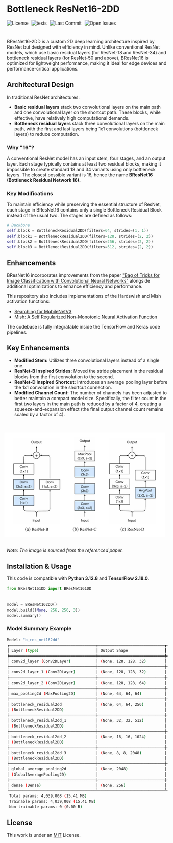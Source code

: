 # Bottleneck ResNet16-2DD
<div style="display: flex; gap: 10px; flex-wrap: wrap; margin-bottom: 10px;">
    <img src="https://img.shields.io/github/license/AliKHaliliT/BResNet16-2DD" alt="License">
    <img src="https://github.com/AliKHaliliT/BResNet16-2DD/actions/workflows/tests.yml/badge.svg" alt="tests">
    <img src="https://img.shields.io/github/last-commit/AliKHaliliT/BResNet16-2DD" alt="Last Commit">
    <img src="https://img.shields.io/github/issues/AliKHaliliT/BResNet16-2DD" alt="Open Issues">
</div>
<br/>

BResNet16-2DD is a custom 2D deep learning architecture inspired by ResNet but designed with efficiency in mind. Unlike conventional ResNet models, which use basic residual layers (for ResNet-18 and ResNet-34) and bottleneck residual layers (for ResNet-50 and above), BResNet16 is optimized for lightweight performance, making it ideal for edge devices and performance-critical applications.

## Architectural Design
In traditional ResNet architectures:
- **Basic residual layers** stack two convolutional layers on the main path and one convolutional layer on the shortcut path. These blocks, while effective, have relatively high computational demands.
- **Bottleneck residual layers** stack three convolutional layers on the main path, with the first and last layers being 1x1 convolutions (bottleneck layers) to reduce computation.

### Why "16"?
A conventional ResNet model has an input stem, four stages, and an output layer. Each stage typically contains at least two residual blocks, making it impossible to create standard 18 and 34 variants using only bottleneck layers. The closest possible variant is 16, hence the name **BResNet16 (Bottleneck Residual Network 16).**

### Key Modifications
To maintain efficiency while preserving the essential structure of ResNet, each stage in BResNet16 contains only a single Bottleneck Residual Block instead of the usual two. The stages are defined as follows:

```python
# Backbone
self.block = BottleneckResidual2DD(filters=64, strides=(1, 1))
self.block1 = BottleneckResidual2DD(filters=128, strides=(2, 2))
self.block2 = BottleneckResidual2DD(filters=256, strides=(2, 2))
self.block3 = BottleneckResidual2DD(filters=512, strides=(2, 2))
```

## Enhancements
BResNet16 incorporates improvements from the paper ["Bag of Tricks for Image Classification with Convolutional Neural Networks"](https://arxiv.org/abs/1812.01187) alongside additional optimizations to enhance efficiency and performance.

This repository also includes implementations of the Hardswish and Mish activation functions:

- [Searching for MobileNetV3](https://arxiv.org/abs/1905.02244)
- [Mish: A Self Regularized Non-Monotonic Neural Activation Function](https://arxiv.org/abs/1908.08681)

The codebase is fully integratable inside the TensorFlow and Keras code pipelines.

## Key Enhancements
- **Modified Stem:** Utilizes three convolutional layers instead of a single one.
- **ResNet-B Inspired Strides:** Moved the stride placement in the residual blocks from the first convolution to the second.
- **ResNet-D Inspired Shortcut:** Introduces an average pooling layer before the 1x1 convolution in the shortcut connection.
- **Modified Channel Count:** The number of channels has been adjusted to better maintain a compact model size. Specifically, the filter count in the first two layers in the main path is reduced by a factor of 4, creating a squeeze-and-expansion effect (the final output channel count remains scaled by a factor of 4).

<br/>
<br/>
<div align="center" style="display: flex; justify-content: center; align-items: center;">
    <img src="util_resources/readme/enhancments.png" alt="ResNet-C image from the paper" style="margin-right: 16px;">
</div>
<br/>

*Note: The image is sourced from the referenced paper.*

## Installation & Usage
This code is compatible with **Python 3.12.8** and **TensorFlow 2.18.0**.

```python
from BResNet161DD import BResNet161DD


model = BResNet162DD()
model.build((None, 256, 256, 3))
model.summary()
```

### Model Summary Example
```bash
Model: "b_res_net162dd"
┏━━━━━━━━━━━━━━━━━━━━━━━━━━━━━━━━━━━━━━┳━━━━━━━━━━━━━━━━━━━━━━━━━━━━━┳━━━━━━━━━━━━━━━━━┓
┃ Layer (type)                         ┃ Output Shape                ┃         Param # ┃
┡━━━━━━━━━━━━━━━━━━━━━━━━━━━━━━━━━━━━━━╇━━━━━━━━━━━━━━━━━━━━━━━━━━━━━╇━━━━━━━━━━━━━━━━━┩
│ conv2d_layer (Conv2DLayer)           │ (None, 128, 128, 32)        │             864 │
├──────────────────────────────────────┼─────────────────────────────┼─────────────────┤
│ conv2d_layer_1 (Conv2DLayer)         │ (None, 128, 128, 32)        │           9,216 │
├──────────────────────────────────────┼─────────────────────────────┼─────────────────┤
│ conv2d_layer_2 (Conv2DLayer)         │ (None, 128, 128, 64)        │          18,432 │
├──────────────────────────────────────┼─────────────────────────────┼─────────────────┤
│ max_pooling2d (MaxPooling2D)         │ (None, 64, 64, 64)          │               0 │
├──────────────────────────────────────┼─────────────────────────────┼─────────────────┤
│ bottleneck_residual2dd               │ (None, 64, 64, 256)         │          23,808 │
│ (BottleneckResidual2DD)              │                             │                 │
├──────────────────────────────────────┼─────────────────────────────┼─────────────────┤
│ bottleneck_residual2dd_1             │ (None, 32, 32, 512)         │         164,864 │
│ (BottleneckResidual2DD)              │                             │                 │
├──────────────────────────────────────┼─────────────────────────────┼─────────────────┤
│ bottleneck_residual2dd_2             │ (None, 16, 16, 1024)        │         659,456 │
│ (BottleneckResidual2DD)              │                             │                 │
├──────────────────────────────────────┼─────────────────────────────┼─────────────────┤
│ bottleneck_residual2dd_3             │ (None, 8, 8, 2048)          │       2,637,824 │
│ (BottleneckResidual2DD)              │                             │                 │
├──────────────────────────────────────┼─────────────────────────────┼─────────────────┤
│ global_average_pooling2d             │ (None, 2048)                │               0 │
│ (GlobalAveragePooling2D)             │                             │                 │
├──────────────────────────────────────┼─────────────────────────────┼─────────────────┤
│ dense (Dense)                        │ (None, 256)                 │         524,544 │
└──────────────────────────────────────┴─────────────────────────────┴─────────────────┘
 Total params: 4,039,008 (15.41 MB)
 Trainable params: 4,039,008 (15.41 MB)
 Non-trainable params: 0 (0.00 B)
```

## License
This work is under an [MIT](https://choosealicense.com/licenses/mit/) License.